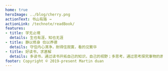 ```yaml
---
home: true
heroImage: ../blog/cherry.png
actionText: 书山有路 →
actionLink: /technote/readBook/
features:
- title: 学无止境
  details: 生也有涯，知也无涯
- title: 静以修身 俭以养德
  details: 守住内心清净，耐得住寂寞，看的见繁华
- title: 好读书，求甚解
  details: 多读书，通过读书开拓自己的知识，自己的视野；多思考，通过思考探究事物的原理；勤动手，提升自己的能力
footer: Copyright © 2019-present Martin duan
---
```

